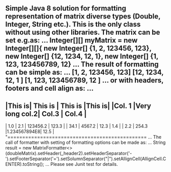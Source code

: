 Simple Java 8 solution for formatting representation of matrix diverse types (Double, Integer, String etc.). This is the only class without using other libraries. 
The matrix can be set e.g.as:
...
Integer[][] myMatrix = new Integer[][]{
        new Integer[] {1,   2,  123456, 123},
        new Integer[] {12,  1234,   12,     1},
        new Integer[] {1,   123,    123456789,  12}
...	
The result of formatting can be simple as:
...
[1,   	2,    	123456,     	123]
[12,  	1234, 	12,         	1  ]
[1,   	123,  	123456789,  	12 ]
...
or with headers, footers and cell align as:
...
-----------------------------------------------
|This is|    This is    |   This is   |This is|
|Col. 1 |Very long col.2|    Col.3    | Col.4 |
-----------------------------------------------
|  1.0  |      2.1      |  123456.2   | 123.3 |
| 34.1  |    4567.2     |    12.3     |  1.4  |
|  2.2  |     254.3     |1.234567894E8| 12.5  |
"===============================================
...	
The call of formatter with setting of formatting options can be made as:
...
String result = new MatrixFormatter<>(doubleMatrix).setHeader(_header2).setHeaderSeparator('-').setFooterSeparator('=').setSolumnSeparator("|").setAllignCell(AllignCell.CENTER).toString();
...
Please see Junit test for details. 
